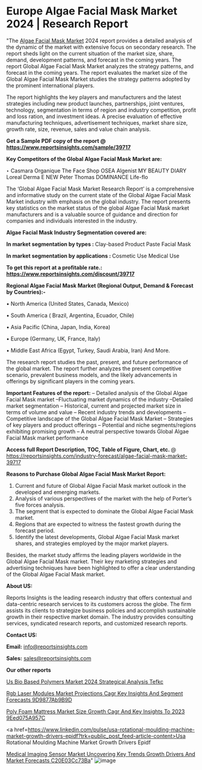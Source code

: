 # Europe Algae Facial Mask Market 2024 | Research Report

"The <a href=https://www.reportsinsights.com/sample/39717>Algae Facial Mask Market</a> 2024 report provides a detailed analysis of the dynamic of the market with extensive focus on secondary research. The report sheds light on the current situation of the market size, share, demand, development patterns, and forecast in the coming years. The report Global Algae Facial Mask Market analyzes the strategy patterns, and forecast in the coming years. The report evaluates the market size of the Global Algae Facial Mask Market studies the strategy patterns adopted by the prominent international players.

The report highlights the key players and manufacturers and the latest strategies including new product launches, partnerships, joint ventures, technology, segmentation in terms of region and industry competition, profit and loss ration, and investment ideas. A precise evaluation of effective manufacturing techniques, advertisement techniques, market share size, growth rate, size, revenue, sales and value chain analysis.

<strong>Get a Sample PDF copy of the report @ <a href=https://www.reportsinsights.com/sample/39717 style=color:#0000ff;>https://www.reportsinsights.com/sample/39717</a></strong>

<strong>Key Competitors of the Global Algae Facial Mask Market are:</strong>

‣ Casmara
Organique
The Face Shop
OSEA
Algenist
MY BEAUTY DIARY
Loreal
Derma E
NEW Peter Thomas
DOMINANCE
Life-flo

The ‘Global Algae Facial Mask Market Research Report’ is a comprehensive and informative study on the current state of the Global Algae Facial Mask Market industry with emphasis on the global industry. The report presents key statistics on the market status of the global Algae Facial Mask market manufacturers and is a valuable source of guidance and direction for companies and individuals interested in the industry.

<strong>Algae Facial Mask Industry Segmentation covered are:</strong>

<strong>In market segmentation by types : </strong>
Clay-based Product
Paste Facial Mask

<strong>In market segmentation by applications : </strong>
Cosmetic Use
Medical Use

<strong>To get this report at a profitable rate.: <a href=https://www.reportsinsights.com/discount/39717 style=color:#0000ff;>https://www.reportsinsights.com/discount/39717</a></strong>

<strong>Regional Algae Facial Mask Market (Regional Output, Demand &amp; Forecast by Countries):-</strong>

• North America (United States, Canada, Mexico)

• South America ( Brazil, Argentina, Ecuador, Chile)

• Asia Pacific (China, Japan, India, Korea)

• Europe (Germany, UK, France, Italy)

• Middle East Africa (Egypt, Turkey, Saudi Arabia, Iran) And More.

The research report studies the past, present, and future performance of the global market. The report further analyzes the present competitive scenario, prevalent business models, and the likely advancements in offerings by significant players in the coming years.

<strong>Important Features of the report:</strong>
– Detailed analysis of the Global Algae Facial Mask market
–Fluctuating market dynamics of the industry
–Detailed market segmentation
– Historical, current and projected market size in terms of volume and value
– Recent industry trends and developments
– Competitive landscape of the Global Algae Facial Mask Market
– Strategies of key players and product offerings
– Potential and niche segments/regions exhibiting promising growth
– A neutral perspective towards Global Algae Facial Mask market performance

<strong>Access full Report Description, TOC, Table of Figure, Chart, etc. </strong>@   <a href=https://reportsinsights.com/industry-forecast/algae-facial-mask-market-39717 style=color:#0000ff;>https://reportsinsights.com/industry-forecast/algae-facial-mask-market-39717</a>

<strong>Reasons to Purchase Global Algae Facial Mask Market Report:</strong>
1. Current and future of Global Algae Facial Mask market outlook in the developed and emerging markets.
2. Analysis of various perspectives of the market with the help of Porter’s five forces analysis.
3. The segment that is expected to dominate the Global Algae Facial Mask market.
4. Regions that are expected to witness the fastest growth during the forecast period.
5. Identify the latest developments, Global Algae Facial Mask market shares, and strategies employed by the major market players.

Besides, the market study affirms the leading players worldwide in the Global Algae Facial Mask market. Their key marketing strategies and advertising techniques have been highlighted to offer a clear understanding of the Global Algae Facial Mask market.

<strong><strong>About US</strong>:</strong>

Reports Insights is the leading research industry that offers contextual and data-centric research services to its customers across the globe. The firm assists its clients to strategize business policies and accomplish sustainable growth in their respective market domain. The industry provides consulting services, syndicated research reports, and customized research reports.

<strong>Contact US:</strong>

<p class=><b>Email:</b> <a href=mailto:info@reportsinsights.com>info@reportsinsights.com</a></p>
<p class=><b>Sales:</b> <a href=mailto:sales@reportsinsights.com>sales@reportsinsights.com</a></p>

<strong>Our other reports</strong>

<a href=https://www.linkedin.com/pulse/us-bio-based-polymers-market-2024-strategical-analysis-tefkc/>Us Bio Based Polymers Market 2024 Strategical Analysis Tefkc</a>

<a href=https://medium.com/@ruchikakadam73/rgb-laser-modules-market-projections-cagr-key-insights-and-segment-forecasts-9d9877ab9b9d>Rgb Laser Modules Market Projections Cagr Key Insights And Segment Forecasts 9D9877Ab9B9D</a>

<a href=https://medium.com/@amolshinde346727482/poly-foam-mattress-market-size-growth-cagr-and-key-insights-to-2023-9eed075a957c>Poly Foam Mattress Market Size Growth Cagr And Key Insights To 2023 9Eed075A957C</a>

<a href=https://www.linkedin.com/pulse/usa-rotational-moulding-machine-market-growth-drivers-epidf?trk=public_post_feed-article-content>Usa Rotational Moulding Machine Market Growth Drivers Epidf</a>

<a href=https://medium.com/@tidke9676/medical-imaging-sensor-market-uncovering-key-trends-growth-drivers-and-market-forecasts-c20e03cc73ba>Medical Imaging Sensor Market Uncovering Key Trends Growth Drivers And Market Forecasts C20E03Cc73Ba</a>"
![image](https://github.com/Reportsinsights123/RIgrowth/assets/158415881/16264f77-b9ef-4b96-ba45-383618fac7b3)

